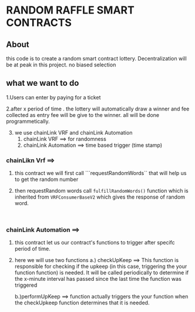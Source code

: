 # RANDOM RAFFLE SMART CONTRACTS

## About

this code is to create a random smart contract lottery. Decentralization will be at peak in this project. no biased selection

## what we want to do

1.Users can enter by paying for a ticket
<br>

2.after x period of time . the lottery will automatically draw a winner and fee collected as entry fee will be give to the winner. all will be done programmetically.
<br>

3. we use chainLink VRF and chainLink Automation
    1. chainLink VRF ==> for randomness
    2. chainLink Automation ==> time based trigger (time stamp)

### chainLikn Vrf ==>

1. this contract we will first call ```requestRandomWords``  that will help us to get the random number

2. then requestRandom words call ```fulfillRandomWords()``` function which is inherited from ```VRFConsumerBaseV2``` which gives the response of random word. 

<br>

### chainLink Automation ==>

1. this contract let us our contract's functions to trigger after specifc period of time.

2. here we will use two functions 
    a.) checkUpKeep ==> This function is responsible for checking if the upkeep (in this case, triggering the your function  function) is needed. It will be called periodically to determine if the x-minute interval has passed since the last time the  function was triggered

    b.)performUpKeep ==>  function actually triggers the your function when the checkUpkeep function determines that it is needed.

